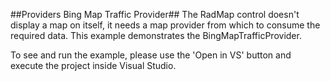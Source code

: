##Providers Bing Map Traffic Provider##
The RadMap control doesn't display a map on itself, it needs a map provider from which to consume the required data. This example demonstrates the BingMapTrafficProvider.

To see and run the example, please use the 'Open in VS' button and execute the project inside Visual Studio.
